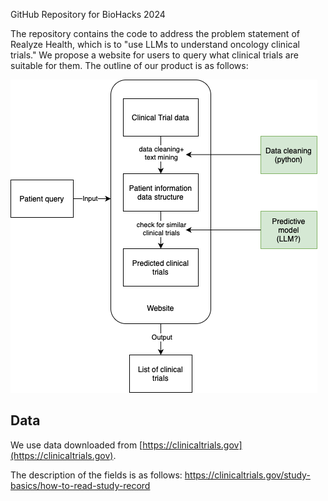 GitHub Repository for BioHacks 2024

The repository contains the code to address the problem statement of Realyze Health, which is to "use LLMs to understand oncology clinical trials." We propose a website for users to query what clinical trials are suitable for them. The outline of our product is as follows:

![Image](biohack2024.png)

## Data

We use data downloaded from [https://clinicaltrials.gov](https://clinicaltrials.gov).

The description of the fields is as follows: https://clinicaltrials.gov/study-basics/how-to-read-study-record





